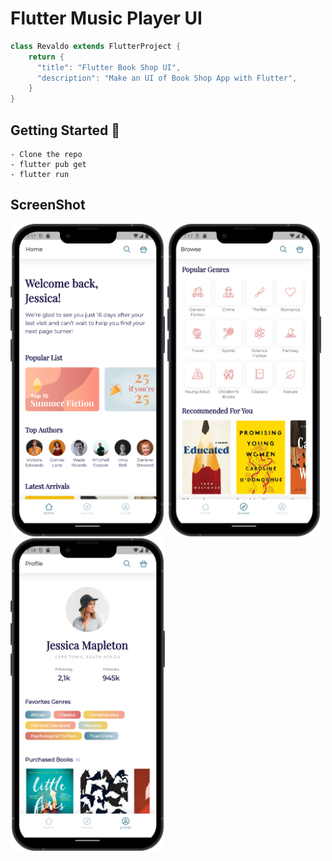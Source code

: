 # Flutter Music Player UI

```dart
class Revaldo extends FlutterProject {
    return {
      "title": "Flutter Book Shop UI",
      "description": "Make an UI of Book Shop App with Flutter",
    }
}
```

## Getting Started 🚀

```shell
- Clone the repo
- flutter pub get
- flutter run
```

## ScreenShot
<img src="doc/01.png" height="500em" />&nbsp;<img src="doc/02.png" height="500em" />&nbsp;<img src="doc/03.png" height="500em" />